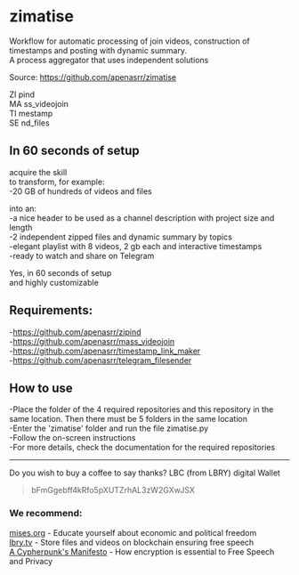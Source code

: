 # zimatise
Workflow for automatic processing of join videos, construction of timestamps and posting with dynamic summary.\
A process aggregator that uses independent solutions

Source: https://github.com/apenasrr/zimatise

ZI pind\
MA ss_videojoin\
TI mestamp\
SE nd_files

## In 60 seconds of setup

acquire the skill\
to transform, for example:\
-20 GB of hundreds of videos and files

into an:\
-a nice header to be used as a channel description with project size and length\
-2 independent zipped files and dynamic summary by topics\
-elegant playlist with 8 videos, 2 gb each and interactive timestamps\
-ready to watch and share on Telegram

Yes, in 60 seconds of setup\
and highly customizable

## Requirements:
-https://github.com/apenasrr/zipind \
-https://github.com/apenasrr/mass_videojoin \
-https://github.com/apenasrr/timestamp_link_maker \
-https://github.com/apenasrr/telegram_filesender


## How to use
-Place the folder of the 4 required repositories and this repository in the same location. Then there must be 5 folders in the same location\
-Enter the 'zimatise' folder and run the file zimatise.py\
-Follow the on-screen instructions\
-For more details, check the documentation for the required repositories

---
Do you wish to buy a coffee to say thanks?
LBC (from LBRY) digital Wallet
> bFmGgebff4kRfo5pXUTZrhAL3zW2GXwJSX

### We recommend:
[mises.org](https://mises.org/) - Educate yourself about economic and political freedom\
[lbry.tv](http://lbry.tv/) - Store files and videos on blockchain ensuring free speech\
[A Cypherpunk's Manifesto](https://www.activism.net/cypherpunk/manifesto.html) - How encryption is essential to Free Speech and Privacy